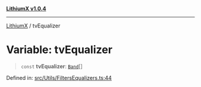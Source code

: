 [**LithiumX v1.0.4**](../README.md)

***

[LithiumX](../globals.md) / tvEqualizer

# Variable: tvEqualizer

> `const` **tvEqualizer**: [`Band`](../interfaces/Band.md)[]

Defined in: [src/Utils/FiltersEqualizers.ts:44](https://github.com/anantix-network/LithiumX/blob/1ee801f60507a40b0e1da1b728c5a61e34ba8699/src/Utils/FiltersEqualizers.ts#L44)

